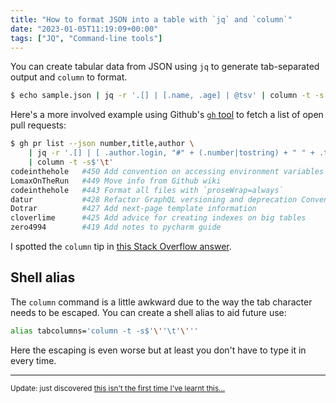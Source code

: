 ```yaml
---
title: "How to format JSON into a table with `jq` and `column`"
date: "2023-01-05T11:19:09+00:00"
tags: ["JQ", "Command-line tools"]
---
```


You can create tabular data from JSON using `jq` to generate tab-separated
output and `column` to format.

```sh
$ echo sample.json | jq -r '.[] | [.name, .age] | @tsv' | column -t -s $'\t'
```

Here's a more involved example using Github's [`gh` tool][gh] to fetch a list of
open pull requests:

```sh
$ gh pr list --json number,title,author \
    | jq -r '.[] | [ .author.login, "#" + (.number|tostring) + " " + .title] | @tsv' \
    | column -t -s$'\t'
codeinthehole   #450 Add convention on accessing environment variables
LomaxOnTheRun   #449 Move info from Github wiki
codeinthehole   #443 Format all files with `proseWrap=always`
datur           #428 Refactor GraphQL versioning and deprecation Conventions
Dotrar          #427 Add next-page template information
cloverlime      #425 Add advice for creating indexes on big tables
zero4994        #419 Add notes to pycharm guide
```

I spotted the `column` tip in [this Stack Overflow answer][so_answer].

## Shell alias

The `column` command is a little awkward due to the way the tab character needs
to be escaped. You can create a shell alias to aid future use:

```sh
alias tabcolumns='column -t -s$'\''\t'\'''
```

Here the escaping is even worse but at least you don't have to type it in every
time.

---

<small>Update: just discovered [this isn't the first time I've learnt
this...][previous_post]</small>

[so_answer]: https://stackoverflow.com/a/39144364
[gh]: https://cli.github.com/
[previous_post]: /posts/about-column/
